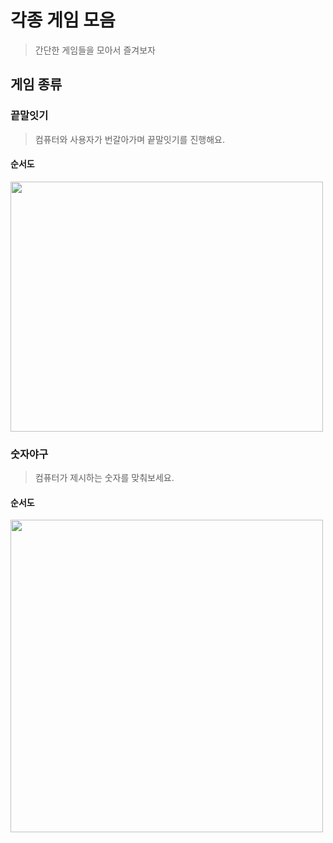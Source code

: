 # 각종 게임 모음

> 간단한 게임들을 모아서 즐겨보자

## 게임 종류

### 끝말잇기

> 컴퓨터와 사용자가 번갈아가며 끝말잇기를 진행해요.

#### 순서도

<img src="https://user-images.githubusercontent.com/84620459/182552750-7960f462-ecb5-45c3-b38d-b4f19c8d73d3.png" width="500" height="400" />

### 숫자야구

> 컴퓨터가 제시하는 숫자를 맞춰보세요.

#### 순서도

<img src="https://user-images.githubusercontent.com/84620459/183861157-97348144-8023-4c56-9379-40736d5b1336.PNG" width="500" height="500" />
